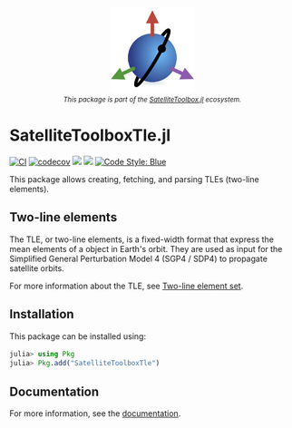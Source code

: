 <p align="center">
  <img src="./docs/src/assets/logo.png" width="150" title="SatelliteToolboxTransformations.jl"><br>
  <small><i>This package is part of the <a href="https://github.com/JuliaSpace/SatelliteToolbox.jl">SatelliteToolbox.jl</a> ecosystem.</i></small>
</p>

SatelliteToolboxTle.jl
======================

[![CI](https://github.com/JuliaSpace/SatelliteToolboxTle.jl/actions/workflows/ci.yml/badge.svg)](https://github.com/JuliaSpace/SatelliteToolboxTle.jl/actions/workflows/ci.yml)
[![codecov](https://codecov.io/gh/JuliaSpace/SatelliteToolboxTle.jl/branch/main/graph/badge.svg?token=SPIKBIN3ES)](https://codecov.io/gh/JuliaSpace/SatelliteToolboxTle.jl)
[![](https://img.shields.io/badge/docs-stable-blue.svg)][docs-stable-url]
[![](https://img.shields.io/badge/docs-dev-blue.svg)][docs-dev-url]
[![Code Style: Blue](https://img.shields.io/badge/code%20style-blue-4495d1.svg)](https://github.com/invenia/BlueStyle)

This package allows creating, fetching, and parsing TLEs (two-line elements).

## Two-line elements

The TLE, or two-line elements, is a fixed-width format that express the mean
elements of a object in Earth's orbit. They are used as input for the Simplified
General Perturbation Model 4 (SGP4 / SDP4) to propagate satellite orbits.

For more information about the TLE, see
[Two-line element set](https://en.wikipedia.org/wiki/Two-line_element_set).

## Installation

This package can be installed using:

``` julia
julia> using Pkg
julia> Pkg.add("SatelliteToolboxTle")
```

## Documentation

For more information, see the [documentation][docs-stable-url].

[docs-dev-url]: https://juliaspace.github.io/SatelliteToolboxTle.jl/dev
[docs-stable-url]: https://juliaspace.github.io/SatelliteToolboxTle.jl/stable
